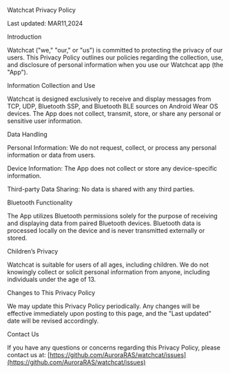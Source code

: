 Watchcat Privacy Policy

Last updated: MAR11,2024

Introduction

Watchcat ("we," "our," or "us") is committed to protecting the privacy of our users. This Privacy Policy outlines our policies regarding the collection, use, and disclosure of personal information when you use our Watchcat app (the "App").

Information Collection and Use

Watchcat is designed exclusively to receive and display messages from TCP, UDP, Bluetooth SSP, and Bluetooth BLE sources on Android Wear OS devices. The App does not collect, transmit, store, or share any personal or sensitive user information.

Data Handling

Personal Information: We do not request, collect, or process any personal information or data from users.

Device Information: The App does not collect or store any device-specific information.

Third-party Data Sharing: No data is shared with any third parties.

Bluetooth Functionality

The App utilizes Bluetooth permissions solely for the purpose of receiving and displaying data from paired Bluetooth devices. Bluetooth data is processed locally on the device and is never transmitted externally or stored.

Children’s Privacy

Watchcat is suitable for users of all ages, including children. We do not knowingly collect or solicit personal information from anyone, including individuals under the age of 13.

Changes to This Privacy Policy

We may update this Privacy Policy periodically. Any changes will be effective immediately upon posting to this page, and the "Last updated" date will be revised accordingly.

Contact Us

If you have any questions or concerns regarding this Privacy Policy, please contact us at: [https://github.com/AuroraRAS/watchcat/issues](https://github.com/AuroraRAS/watchcat/issues)

